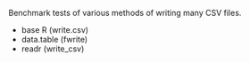 Benchmark tests of various methods of writing many CSV files.

- base R (write.csv)
- data.table (fwrite)
- readr (write_csv)
